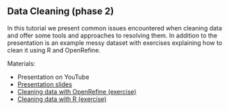 ## Data Cleaning (phase 2)

In this tutorial we present common issues encountered when cleaning data and offer some tools and approaches to resolving them. In addition to the presentation is an example messy dataset with exercises explaining how to clean it using R and OpenRefine.

Materials:
* Presentation on YouTube
* [Presentation slides](https://cdn.rawgit.com/EDIorg/tutorials/3611cdf4/data_cleaning/How_to_clean_and_format_data.pdf)
* [Cleaning data with OpenRefine (exercise)](https://cdn.rawgit.com/EDIorg/tutorials/3611cdf4/data_cleaning/OpenRefine_instructions_exercise.pdf)
* [Cleaning data with R (exercise)](https://cdn.rawgit.com/EDIorg/tutorials/3611cdf4/data_cleaning/R_instructions_exercise.html)
